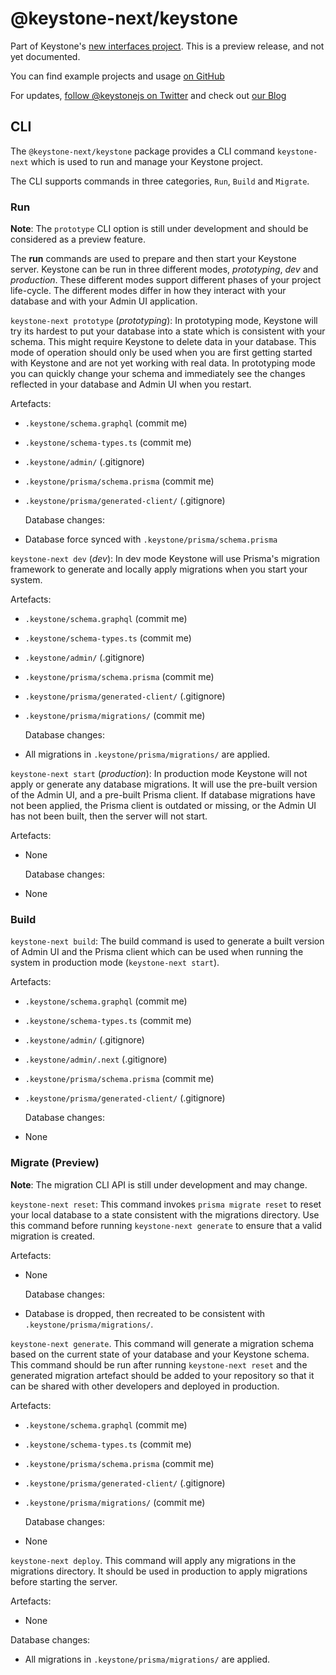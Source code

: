# @keystone-next/keystone

Part of Keystone's [new interfaces project](https://www.keystonejs.com/blog/roadmap-update). This is a preview release, and not yet documented.

You can find example projects and usage [on GitHub](https://github.com/keystonejs/keystone/tree/master/examples-next)

For updates, [follow @keystonejs on Twitter](https://twitter.com/keystonejs) and check out [our Blog](https://www.keystonejs.com/blog)

## CLI

The `@keystone-next/keystone` package provides a CLI command `keystone-next` which is used to run and manage your Keystone project.

The CLI supports commands in three categories, `Run`, `Build` and `Migrate`.

### Run

**Note**: The `prototype` CLI option is still under development and should be considered as a preview feature.

The **run** commands are used to prepare and then start your Keystone server.
Keystone can be run in three different modes, _prototyping_, _dev_ and _production_. These different modes support different phases of your project life-cycle. The different modes differ in how they interact with your database and with your Admin UI application.

`keystone-next prototype` (_prototyping_): In prototyping mode, Keystone will try its hardest to put your database into a state which is consistent with your schema.
This might require Keystone to delete data in your database.
This mode of operation should only be used when you are first getting started with Keystone and are not yet working with real data.
In prototyping mode you can quickly change your schema and immediately see the changes reflected in your database and Admin UI when you restart.

Artefacts:

- `.keystone/schema.graphql` (commit me)

- `.keystone/schema-types.ts` (commit me)

- `.keystone/admin/` (.gitignore)

- `.keystone/prisma/schema.prisma` (commit me)

- `.keystone/prisma/generated-client/` (.gitignore)

  Database changes:

- Database force synced with `.keystone/prisma/schema.prisma`

`keystone-next dev` (_dev_): In dev mode Keystone will use Prisma's migration framework to generate and locally apply migrations when you start your system.

Artefacts:

- `.keystone/schema.graphql` (commit me)

- `.keystone/schema-types.ts` (commit me)

- `.keystone/admin/` (.gitignore)

- `.keystone/prisma/schema.prisma` (commit me)

- `.keystone/prisma/generated-client/` (.gitignore)

- `.keystone/prisma/migrations/` (commit me)

  Database changes:

- All migrations in `.keystone/prisma/migrations/` are applied.

`keystone-next start` (_production_): In production mode Keystone will not apply or generate any database migrations. It will use the pre-built version of the Admin UI, and a pre-built Prisma client. If database migrations have not been applied, the Prisma client is outdated or missing, or the Admin UI has not been built, then the server will not start.

Artefacts:

- None

  Database changes:

- None

### Build

`keystone-next build`: The build command is used to generate a built version of Admin UI and the Prisma client which can be used when running the system in production mode (`keystone-next start`).

Artefacts:

- `.keystone/schema.graphql` (commit me)

- `.keystone/schema-types.ts` (commit me)

- `.keystone/admin/` (.gitignore)

- `.keystone/admin/.next` (.gitignore)

- `.keystone/prisma/schema.prisma` (commit me)

- `.keystone/prisma/generated-client/` (.gitignore)

  Database changes:

- None

### Migrate (Preview)

**Note**: The migration CLI API is still under development and may change.

`keystone-next reset`: This command invokes `prisma migrate reset` to reset your local database to a state consistent with the migrations directory. Use this command before running `keystone-next generate` to ensure that a valid migration is created.

Artefacts:

- None

  Database changes:

- Database is dropped, then recreated to be consistent with `.keystone/prisma/migrations/`.

`keystone-next generate`. This command will generate a migration schema based on the current state of your database and your Keystone schema. This command should be run after running `keystone-next reset` and the generated migration artefact should be added to your repository so that it can be shared with other developers and deployed in production.

Artefacts:

- `.keystone/schema.graphql` (commit me)

- `.keystone/schema-types.ts` (commit me)

- `.keystone/prisma/schema.prisma` (commit me)

- `.keystone/prisma/generated-client/` (.gitignore)

- `.keystone/prisma/migrations/` (commit me)

  Database changes:

- None

`keystone-next deploy`. This command will apply any migrations in the migrations directory. It should be used in production to apply migrations before starting the server.

Artefacts:

- None

Database changes:

- All migrations in `.keystone/prisma/migrations/` are applied.
